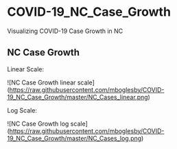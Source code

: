 # COVID-19_NC_Case_Growth
Visualizing COVID-19 Case Growth in NC

## NC Case Growth

Linear Scale:

![NC Case Growth linear scale]
(https://raw.githubusercontent.com/mboglesby/COVID-19_NC_Case_Growth/master/NC_Cases_linear.png)

Log Scale:

![NC Case Growth log scale]
(https://raw.githubusercontent.com/mboglesby/COVID-19_NC_Case_Growth/master/NC_Cases_log.png)

